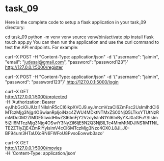 # task_09

Here is the complete code to setup a flask application in your task_09 directory:

cd task_09
python -m venv venv
source venv/bin/activate
pip install flask
touch app.py
You can then run the application and use the curl command to test the API endpoints. For example:

curl -X POST -H "Content-Type: application/json" -d '{"username": "jaimin", "email": "judesai@gmail.com", "password": "password123"}' http://127.0.0.1:5000/register

curl -X POST -H "Content-Type: application/json" -d '{"username": "jaimin", "password": "password123"}' http://127.0.0.1:5000/login

curl -X GET \
 http://127.0.0.1:5000/protected \
 -H 'Authorization: Bearer eyJhbGciOiJIUzI1NiIsInR5cCI6IkpXVCJ9.eyJmcmVzaCI6ZmFsc2UsImlhdCI6MTczMjg3Njg4OSwianRpIjoiNzc4ZWU4MDktNTMxZS00NjQ5LTkxYTUtNzRmMDc0M2ZlMDE5IiwidHlwZSI6ImFjY2VzcyIsInN1YiI6InByYXJ0aGFuYSIsIm5iZiI6MTczMjg3Njg4OSwiY3NyZiI6IjE5N2Q3NjBlLTc4MmMtNDJlNS1iMTNiLTE2ZTIyZjE4ZmRlYyIsImV4cCI6MTczMjg3Nzc4OX0.L8Jl_J0-BF94um3HTaUXoRN6FWFoU8PvsoEowwb3azo'

curl -X GET \
 http://127.0.0.1:5000/movies \
 -H 'Content-Type: application/json'
